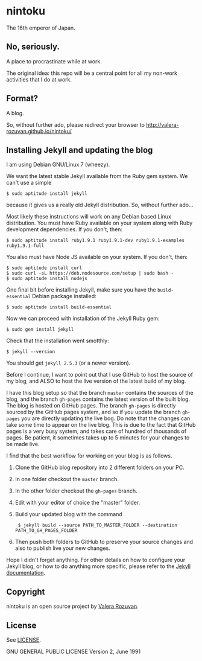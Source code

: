 nintoku
=======

The 16th emperor of Japan.

No, seriously.
--------------

A place to procrastinate while at work.

The original idea: this repo will be a central point for all my non-work
activities that I do at work.

Format?
-------

A blog.

So, without further ado, please redirect your browser to
http://valera-rozuvan.github.io/nintoku/

Installing Jekyll and updating the blog
---------------------------------------

I am using Debian GNU/Linux 7 (wheezy). 

We want the latest stable Jekyll available from the Ruby gem system. We
can't use a simple

    $ sudo aptitude install jekyll

because it gives us a really old Jekyll distribution. So, without further ado...

Most likely these instructions will work on any Debian based Linux
distribution. You must have Ruby available on your system along with Ruby
development dependencies. If you don't, then:

    $ sudo aptitude install ruby1.9.1 ruby1.9.1-dev ruby1.9.1-examples ruby1.9.1-full

You also must have Node JS available on your system. If you don't, then:

    $ sudo aptitude install curl
    $ sudo curl -sL https://deb.nodesource.com/setup | sudo bash -
    $ sudo aptitude install nodejs

One final bit before installing Jekyll, make sure you have the `build-essential`
Debian package installed:

    $ sudo aptitude install build-essential

Now we can proceed with installation of the Jekyll Ruby gem:

    $ sudo gem install jekyll

Check that the installation went smotthly:

    $ jekyll --version

You should get `jekyll 2.5.3` (or a newer version).

Before I continue, I want to point out that I use GitHub to host the source
of my blog, and ALSO to host the live version of the latest build of my blog.

I have this blog setup so that the branch `master` contains the sources of
the blog, and the branch `gh-pages` contains the latest version of the built
blog. The blog is hosted on GitHub pages. The branch `gh-pages` is directly
sourced by the GitHub pages system, and so if you update the branch `gh-pages`
you are directly updating the live bog. Do note that the changes can take some
time to appear on the live blog. This is due to the fact that GitHub pages is
a very busy system, and takes care of hundred of thousands of pages. Be
patient, it sometimes takes up to 5 minutes for your changes to be made live.

I find that the best workflow for working on your blog is as follows.

1. Clone the GitHub blog repository into 2 different folders on your PC.
2. In one folder checkout the `master` branch.
3. In the other folder checkout the `gh-pages` branch.
4. Edit with your editor of choice the "master" folder.
5. Build your updated blog with the command

        $ jekyll build --source PATH_TO_MASTER_FOLDER --destination PATH_TO_GH_PAGES_FOLDER

6. Then push both folders to GitHub to preserve your source changes and
also to publish live your new changes.

Hope I didn't forget anything. For other details on how to configure your
Jekyll blog, or how to do anything more specific, please refer to the
[Jekyll documentation](http://jekyllrb.com/docs/home/).

Copyright
---------

nintoku is an open source project by
[Valera Rozuvan](http://valera.rozuvan.net/).

License
-------

See [LICENSE](https://github.com/valera-rozuvan/nintoku/blob/master/LICENSE).

GNU GENERAL PUBLIC LICENSE Version 2, June 1991
